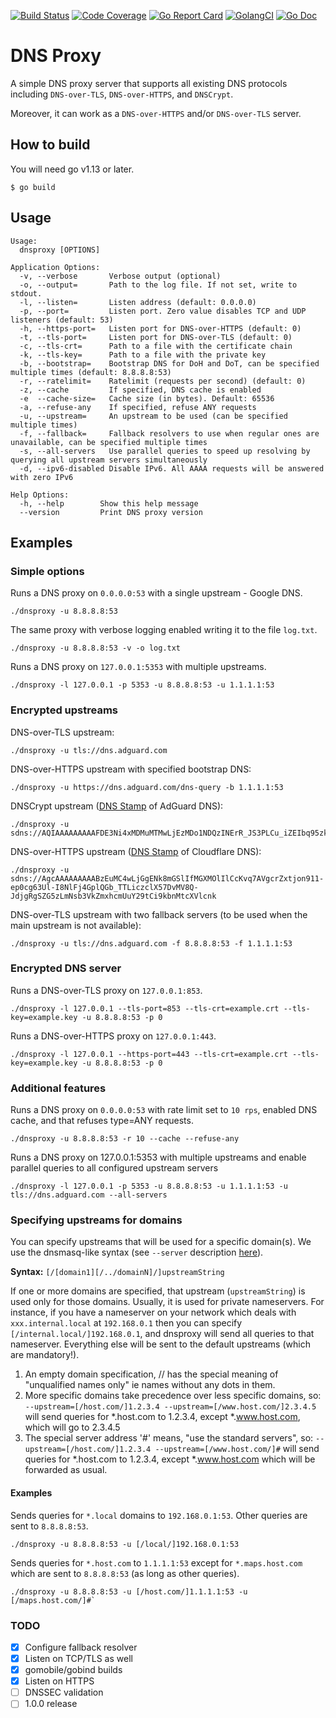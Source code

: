 [![Build Status](https://travis-ci.org/AdguardTeam/dnsproxy.svg?branch=master)](https://travis-ci.org/AdguardTeam/dnsproxy)
[![Code Coverage](https://img.shields.io/codecov/c/github/AdguardTeam/dnsproxy/master.svg)](https://codecov.io/github/AdguardTeam/dnsproxy?branch=master)
[![Go Report Card](https://goreportcard.com/badge/github.com/AdguardTeam/dnsproxy)](https://goreportcard.com/report/AdguardTeam/dnsproxy)
[![GolangCI](https://golangci.com/badges/github.com/AdguardTeam/dnsproxy.svg)](https://golangci.com/r/github.com/AdguardTeam/dnsproxy)
[![Go Doc](https://godoc.org/github.com/AdguardTeam/dnsproxy?status.svg)](https://godoc.org/github.com/AdguardTeam/dnsproxy)

# DNS Proxy

A simple DNS proxy server that supports all existing DNS protocols including `DNS-over-TLS`, `DNS-over-HTTPS`, and `DNSCrypt`.

Moreover, it can work as a `DNS-over-HTTPS` and/or `DNS-over-TLS` server.

## How to build

You will need go v1.13 or later.

```
$ go build
```

## Usage

```
Usage:
  dnsproxy [OPTIONS]

Application Options:
  -v, --verbose       Verbose output (optional)
  -o, --output=       Path to the log file. If not set, write to stdout.
  -l, --listen=       Listen address (default: 0.0.0.0)
  -p, --port=         Listen port. Zero value disables TCP and UDP listeners (default: 53)
  -h, --https-port=   Listen port for DNS-over-HTTPS (default: 0)
  -t, --tls-port=     Listen port for DNS-over-TLS (default: 0)
  -c, --tls-crt=      Path to a file with the certificate chain
  -k, --tls-key=      Path to a file with the private key
  -b, --bootstrap=    Bootstrap DNS for DoH and DoT, can be specified multiple times (default: 8.8.8.8:53)
  -r, --ratelimit=    Ratelimit (requests per second) (default: 0)
  -z, --cache         If specified, DNS cache is enabled
  -e  --cache-size=   Cache size (in bytes). Default: 65536
  -a, --refuse-any    If specified, refuse ANY requests
  -u, --upstream=     An upstream to be used (can be specified multiple times)
  -f, --fallback=     Fallback resolvers to use when regular ones are unavailable, can be specified multiple times
  -s, --all-servers   Use parallel queries to speed up resolving by querying all upstream servers simultaneously
  -d, --ipv6-disabled Disable IPv6. All AAAA requests will be answered with zero IPv6

Help Options:
  -h, --help        Show this help message
  --version         Print DNS proxy version
```

## Examples

### Simple options

Runs a DNS proxy on `0.0.0.0:53` with a single upstream - Google DNS.
```
./dnsproxy -u 8.8.8.8:53
```

The same proxy with verbose logging enabled writing it to the file `log.txt`. 
```
./dnsproxy -u 8.8.8.8:53 -v -o log.txt
```

Runs a DNS proxy on `127.0.0.1:5353` with multiple upstreams.
```
./dnsproxy -l 127.0.0.1 -p 5353 -u 8.8.8.8:53 -u 1.1.1.1:53
```

### Encrypted upstreams

DNS-over-TLS upstream:
```
./dnsproxy -u tls://dns.adguard.com
```

DNS-over-HTTPS upstream with specified bootstrap DNS:
```
./dnsproxy -u https://dns.adguard.com/dns-query -b 1.1.1.1:53
```

DNSCrypt upstream ([DNS Stamp](https://dnscrypt.info/stamps) of AdGuard DNS):
```
./dnsproxy -u sdns://AQIAAAAAAAAAFDE3Ni4xMDMuMTMwLjEzMDo1NDQzINErR_JS3PLCu_iZEIbq95zkSV2LFsigxDIuUso_OQhzIjIuZG5zY3J5cHQuZGVmYXVsdC5uczEuYWRndWFyZC5jb20
```

DNS-over-HTTPS upstream ([DNS Stamp](https://dnscrypt.info/stamps) of Cloudflare DNS):
```
./dnsproxy -u sdns://AgcAAAAAAAAABzEuMC4wLjGgENk8mGSlIfMGXMOlIlCcKvq7AVgcrZxtjon911-ep0cg63Ul-I8NlFj4GplQGb_TTLiczclX57DvMV8Q-JdjgRgSZG5zLmNsb3VkZmxhcmUuY29tCi9kbnMtcXVlcnk
```

DNS-over-TLS upstream with two fallback servers (to be used when the main upstream is not available):
```
./dnsproxy -u tls://dns.adguard.com -f 8.8.8.8:53 -f 1.1.1.1:53
```

### Encrypted DNS server

Runs a DNS-over-TLS proxy on `127.0.0.1:853`.
```
./dnsproxy -l 127.0.0.1 --tls-port=853 --tls-crt=example.crt --tls-key=example.key -u 8.8.8.8:53 -p 0 
```

Runs a DNS-over-HTTPS proxy on `127.0.0.1:443`.
```
./dnsproxy -l 127.0.0.1 --https-port=443 --tls-crt=example.crt --tls-key=example.key -u 8.8.8.8:53 -p 0 
```

### Additional features

Runs a DNS proxy on `0.0.0.0:53` with rate limit set to `10 rps`, enabled DNS cache, and that refuses type=ANY requests.
```
./dnsproxy -u 8.8.8.8:53 -r 10 --cache --refuse-any
```

Runs a DNS proxy on 127.0.0.1:5353 with multiple upstreams and enable parallel queries to all configured upstream servers  
```
./dnsproxy -l 127.0.0.1 -p 5353 -u 8.8.8.8:53 -u 1.1.1.1:53 -u tls://dns.adguard.com --all-servers
```

### Specifying upstreams for domains

You can specify upstreams that will be used for a specific domain(s). We use the dnsmasq-like syntax (see `--server` description [here](http://www.thekelleys.org.uk/dnsmasq/docs/dnsmasq-man.html)).

**Syntax:** `[/[domain1][/../domainN]/]upstreamString`

If one or more domains are specified, that upstream (`upstreamString`) is used only for those domains. Usually, it is used for private nameservers. For instance, if you have a nameserver on your network which deals with `xxx.internal.local` at `192.168.0.1` then you can specify `[/internal.local/]192.168.0.1`, and dnsproxy will send all queries to that nameserver. Everything else will be sent to the default upstreams (which are mandatory!).

1. An empty domain specification, // has the special meaning of "unqualified names only" ie names without any dots in them.
2. More specific domains take precedence over less specific domains, so: `--upstream=[/host.com/]1.2.3.4 --upstream=[/www.host.com/]2.3.4.5` will send queries for *.host.com to 1.2.3.4, except *.www.host.com, which will go to 2.3.4.5
3. The special server address '#' means, "use the standard servers", so: `--upstream=[/host.com/]1.2.3.4 --upstream=[/www.host.com/]#` will send queries for *.host.com to 1.2.3.4, except *.www.host.com which will be forwarded as usual.

#### Examples

Sends queries for `*.local` domains to `192.168.0.1:53`. Other queries are sent to `8.8.8.8:53`.
```
./dnsproxy -u 8.8.8.8:53 -u [/local/]192.168.0.1:53
```

Sends queries for `*.host.com` to `1.1.1.1:53` except for `*.maps.host.com` which are sent to `8.8.8.8:53` (as long as other queries).
```
./dnsproxy -u 8.8.8.8:53 -u [/host.com/]1.1.1.1:53 -u [/maps.host.com/]#`
```

### TODO

* [x] Configure fallback resolver
* [x] Listen on TCP/TLS as well
* [X] gomobile/gobind builds
* [X] Listen on HTTPS
* [ ] DNSSEC validation
* [ ] 1.0.0 release